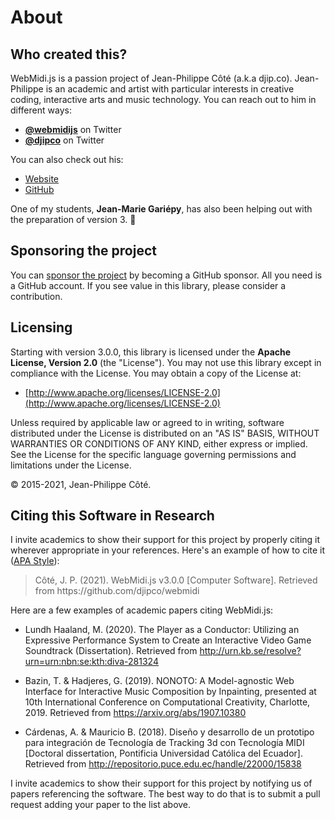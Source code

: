 # About

## Who created this?

WebMidi.js is a passion project of Jean-Philippe Côté (a.k.a djip.co). Jean-Philippe is an academic
and artist with particular interests in creative coding, interactive arts and music technology. You 
can reach out to him in different ways:

* **[@webmidijs](https://twitter.com/webmidijs)** on Twitter
* **[@djipco](https://twitter.com/djipco)** on Twitter

You can also check out his:

* [Website](https://djip.co/)
* [GitHub](https://github.com/djipco/)

One of my students, **Jean-Marie Gariépy**, has also been helping out with the preparation of 
version 3. 👏

## Sponsoring the project

You can [sponsor the project](https://github.com/sponsors/djipco/) by becoming a GitHub sponsor. All
you need is a GitHub account. If you see value in this library, please consider a contribution.

## Licensing

Starting with version 3.0.0, this library is licensed under the **Apache License, Version 2.0** (the
"License"). You may not use this library except in compliance with the License. You may obtain a
copy of the License at:

  * [http://www.apache.org/licenses/LICENSE-2.0](http://www.apache.org/licenses/LICENSE-2.0)

Unless required by applicable law or agreed to in writing, software distributed under the License is
distributed on an "AS IS" BASIS, WITHOUT WARRANTIES OR CONDITIONS OF ANY KIND, either express or
implied. See the License for the specific language governing permissions and limitations under the
License.

© 2015-2021, Jean-Philippe Côté.

## Citing this Software in Research

I invite academics to show their support for this project by properly citing it wherever appropriate
in your references. Here's an example of how to cite it ([APA Style](https://apastyle.apa.org/)):

> Côté, J. P. (2021). WebMidi.js v3.0.0 [Computer Software]. Retrieved from 
> https​://github.com/djipco/webmidi

Here are a few examples of academic papers citing WebMidi.js:

* Lundh Haaland, M. (2020). The Player as a Conductor: Utilizing an Expressive Performance
  System to Create an Interactive Video Game Soundtrack (Dissertation). Retrieved from
  http://urn.kb.se/resolve?urn=urn:nbn:se:kth:diva-281324

* Bazin, T. & Hadjeres, G. (2019). NONOTO: A Model-agnostic Web Interface for Interactive
  Music Composition by Inpainting, presented at 10th International Conference on Computational
  Creativity, Charlotte, 2019. Retrieved from https://arxiv.org/abs/1907.10380
* Cárdenas, A. & Mauricio B. (2018). Diseño y desarrollo de un prototipo para integración de
  Tecnología de Tracking 3d con Tecnología MIDI [Doctoral dissertation, Pontificia Universidad
  Católica del Ecuador]. Retrieved from http://repositorio.puce.edu.ec/handle/22000/15838

I invite academics to show their support for this project by notifying us of papers referencing the
software. The best way to do that is to submit a pull request adding your paper to the list above.
